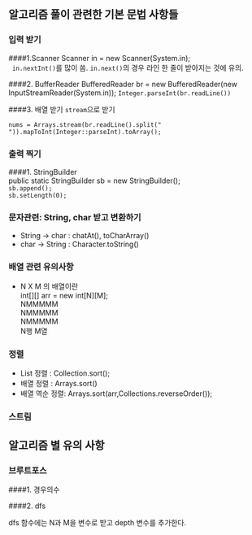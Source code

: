 
## 알고리즘 풀이 관련한 기본 문법 사항들

### 입력 받기

####1.Scanner
    Scanner in = new Scanner(System.in);  
``` in.nextInt()```를 많이 씀. ```in.next()```의 경우 라인 한 줄이 받아지는 것에 유의.

####2. BufferReader
    BufferedReader br = new BufferedReader(new InputStreamReader(System.in));
````Integer.parseInt(br.readLine())````

####3. 배열 받기
`stream`으로 받기  

    nums = Arrays.stream(br.readLine().split(" ")).mapToInt(Integer::parseInt).toArray();



    
### 출력 찍기

####1. StringBuilder  
    public static StringBuilder sb = new StringBuilder();  
```sb.append();```  
```sb.setLength(0);```



###  문자관련:  String, char 받고 변환하기

- String -> char : chatAt(), toCharArray()
- char -> String : Character.toString()


### 배열 관련 유의사항

- N X M 의 배열이란  
int[][] arr = new int[N][M];  
NMMMMM  
NMMMMM  
NMMMMM  
N행 M열


### 정렬

- List 정렬 : Collection.sort();
- 배열 정렬 : Arrays.sort()
- 배열 역순 정렬: Arrays.sort(arr,Collections.reverseOrder());



### 스트림 



## 알고리즘 별 유의 사항

### 브루트포스
####1. 경우의수


####2. dfs

dfs 함수에는 N과 M을 변수로 받고 depth 변수를 추가한다. 
